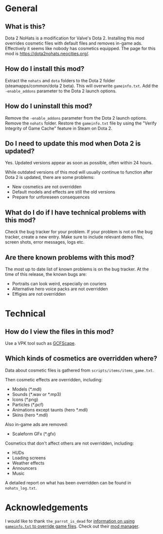 # General
## What is this?
Dota 2 NoHats is a modification for Valve's Dota 2.
Installing this mod overrides cosmetic files with default files
and removes in-game ads. Effectively it seems like nobody has
cosmetics equipped.
The page for this mod is <https://dota2nohats.neocities.org/>.

## How do I install this mod?
Extract the `nohats` and `dota` folders to the Dota 2 folder
(steamapps/common/dota 2 beta). This will overwrite `gameinfo.txt`.
Add the `-enable_addons` parameter to the Dota 2 launch options.

## How do I uninstall this mod?
Remove the `-enable_addons` parameter from the Dota 2 launch options.
Remove the `nohats` folder.
Restore the `gameinfo.txt` file by using the "Verify Integrity of Game Cache"
feature in Steam on Dota 2.

## Do I need to update this mod when Dota 2 is updated?
Yes. Updated versions appear as soon as possible, often within 24 hours.

While outdated versions of this mod will usually continue to
function after Dota 2 is updated, there are some problems:

* New cosmetics are not overridden
* Default models and effects are still the old versions
* Prepare for unforeseen consequences

## What do I do if I have technical problems with this mod?
Check the bug tracker for your problem.
If your problem is not on the bug tracker, create a new entry.
Make sure to include relevant demo files, screen shots, error messages, logs etc.

## Are there known problems with this mod?
The most up to date list of known problems is on the bug tracker.
At the time of this release, the known bugs are:

* Portraits can look weird, especially on couriers
* Alternative hero voice packs are not overridden
* Effigies are not overridden

# Technical
## How do I view the files in this mod?
Use a VPK tool such as [GCFScape](http://nemesis.thewavelength.net/?p=26).

## Which kinds of cosmetics are overridden where?
Data about cosmetic files is gathered from `scripts/items/items_game.txt`.

Then cosmetic effects are overridden, including:

* Models (*.mdl)
* Sounds (*.wav or *.mp3)
* Icons (*.png)
* Particles (*.pcf)
* Animations except taunts (hero *.mdl)
* Skins (hero *.mdl)

Also in-game ads are removed:

* Scaleform GFx (*.gfx)

Cosmetics that don't affect others are not overridden, including:

* HUDs
* Loading screens
* Weather effects
* Announcers
* Music

A detailed report on what has been overridden can be found in `nohats_log.txt`.

# Acknowledgements
I would like to thank `the_parrot_is_dead` for [information on using
`gameinfo.txt` to override game files](<http://steamcommunity.com/groups/EEanimemods/discussions/0/604941528489404842/#c606068060821053170>).
Check out their [mod manager](https://github.com/philface/d2modmanager).
